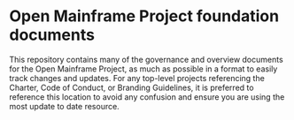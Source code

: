 # Open Mainframe Project foundation documents

This repository contains many of the governance and overview documents for the Open Mainframe Project, as much as possible in a format to easily track changes and updates. For any top-level projects referencing the Charter, Code of Conduct, or Branding Guidelines, it is preferred to reference this location to avoid any confusion and ensure you are using the most update to date resource.

